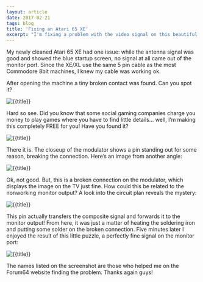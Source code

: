 ```yaml
---
layout: article
date: 2017-02-21
tags: blog
title: 'Fixing an Atari 65 XE'
excerpt: "I'm fixing a problem with the video signal on this beautiful Atari 65 XE."
---
```


My newly cleaned Atari 65 XE had one issue: while the antenna signal was good and showed the blue startup screen, no signal at all came out of the monitor port. Since the XE/XL use the same 5 pin cable as the most Commodore 8bit machines, I knew my cable was working ok.

After opening the machine a tiny broken contact was found. 
Can you spot it?

![{{title}}](../../assets/img/blog/atari65xe-1.jpg)

Hard so see. Did you know that some social gaming companies charge you money to play games where you have to find little details… well, I’m making this completely FREE for you!
Have you found it?

![{{title}}](../../assets/img/blog/atari65xe-2.jpg)

There it is. The closeup of the modulator shows a pin standing out for some reason, breaking the connection. 
Here’s an image from another angle:

![{{title}}](../../assets/img/blog/atari65xe-3.jpg)

Ok, not good. But, this is a broken connection on the modulator, which displays the image on the TV just fine. How could this be related to the nonworking monitor output? A look into the circuit plan reveals the mystery:

![{{title}}](../../assets/img/blog/atari65xe-4.gif)

This pin actually transfers the composite signal and forwards it to the monitor output! From here, it was just a matter of heating the soldering iron and putting some solder on the broken connection. Five minutes later I enjoyed the result of this little puzzle, a perfectly fine signal on the monitor port:

![{{title}}](../../assets/img/blog/atari65xe-5.jpg)

The names listed on the screenshot are those who helped me on the Forum64 website finding the problem. Thanks again guys!

